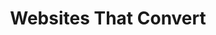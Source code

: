 ---
title: "Websites That Convert"
description: "I can design, create and launch affordable websites that don't just look great, but will bring in sales again and again."
icon: "laptop"
eleventyExcludeFromCollections: false
excludeFromSitemap: true
directURL: "https://georgemc.net/contact/"
---